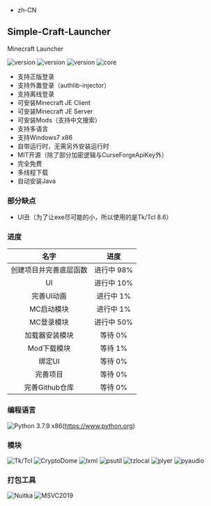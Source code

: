 - zh-CN
## Simple-Craft-Launcher
Minecraft Launcher 

![version](https://img.shields.io/badge/release-None-green)
![version](https://img.shields.io/badge/snapshot-None-yellow)
![version](https://img.shields.io/badge/dev-0.0.1-red)
![core](https://img.shields.io/badge/Core-0.0.1-green)

- 支持正版登录
- 支持外置登录（authlib-injector）
- 支持离线登录
- 可安装Minecraft JE Client
- 可安装Minecraft JE Server
- 可安装Mods（支持中文搜索）
- 支持多语言
- 支持Windows7 x86
- 自带运行时，无需另外安装运行时
- MIT开源（除了部分加密逻辑与CurseForgeApiKey外）
- 完全免费
- 多线程下载
- 自动安装Java

### 部分缺点
- UI丑（为了让exe尽可能的小，所以使用的是Tk/Tcl 8.6）

### 进度
| 名字 | 进度 |
|:------:|:------:|
| 创建项目并完善底层函数 | 进行中 98% |
| UI | 进行中 10% |
| 完善UI动画 | 进行中 1% |
| MC启动模块 | 进行中 1% |
| MC登录模块 | 进行中 50% |
| 加载器安装模块 | 等待 0% |
| Mod下载模块 | 等待 1% |
| 绑定UI | 等待 0% |
| 完善项目 | 等待 0% |
| 完善Github仓库 | 等待 0% |

### 编程语言
![Python 3.7.9 x86](https://img.shields.io/badge/Python_3.7.9_x86-3d7aab?style=for-the-badge&logo=python&logoColor=ffffff)(https://www.python.org)

### 模块
![Tk/Tcl](https://img.shields.io/badge/Tk%20Tcl-8.6-red)
![CryptoDome](https://img.shields.io/badge/PyCryptoDome-3.19.0-green)
![lxml](https://img.shields.io/badge/lxml-4.9.3-green)
![psutil](https://img.shields.io/badge/psutil-5.9.5-green)
![tzlocal](https://img.shields.io/badge/tzlocal-5.1-green)
![plyer](https://img.shields.io/badge/plyer-2.1.0-green)
![pyaudio](https://img.shields.io/badge/pyaudio-0.2.13-green)

### 打包工具
![Nuitka](https://img.shields.io/badge/Nuitka-1.8.6-green)
![MSVC2019](https://img.shields.io/badge/MSVC_2019_x86-14.29.30133-green)
